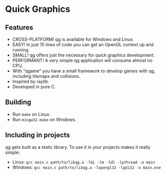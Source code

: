 # Quick Graphics

## Features
- CROSS-PLATFORM! qg is available for Windows and Linux.
- EASY! In just 15 lines of code you can get an OpenGL context up and running.
- SMALL! qg offers just the necessary for quick graphics development.
- PERFORMANT! A very simple qg application will consume almost no CPU.
- With "qgame" you have a small framework to develop games with qg, including tilemaps and collisions.
- Inspired by raylib.
- Developed in pure C.

## Building
- Run `make` on Linux.
- Run `mingw32-make` on Windows.

## Including in projects
qg gets built as a static library. To use it in your projects makes it really simple:

- Linux: `gcc main.c path/to/libqg.a -lGL -lm -ldl -lpthread -o main`
- Windows: `gcc main.c path/to/libqg.a -lopengl32 -lgdi32 -o main.exe`

